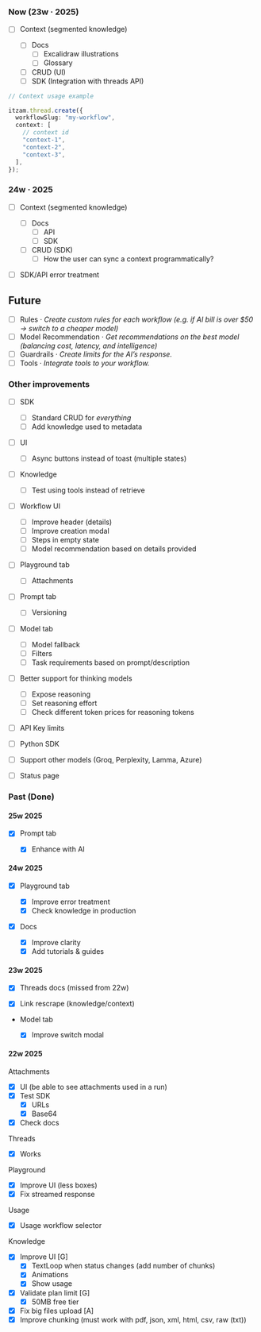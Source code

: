 ### Now (23w · 2025)

- [ ] Context (segmented knowledge)

  - [ ] Docs
    - [ ] Excalidraw illustrations
    - [ ] Glossary
  - [ ] CRUD (UI)
  - [ ] SDK (Integration with threads API)

```ts
// Context usage example

itzam.thread.create({
  workflowSlug: "my-workflow",
  context: [
    // context id
    "context-1",
    "context-2",
    "context-3",
  ],
});
```

### 24w · 2025

- [ ] Context (segmented knowledge)

  - [ ] Docs
    - [ ] API
    - [ ] SDK
  - [ ] CRUD (SDK)
    - [ ] How the user can sync a context programmatically?

- [ ] SDK/API error treatment

## Future

- [ ] Rules · _Create custom rules for each workflow (e.g. if AI bill is over $50 → switch to a cheaper model)_
- [ ] Model Recommendation · _Get recommendations on the best model (balancing cost, latency, and intelligence)_
- [ ] Guardrails · _Create limits for the AI’s response._
- [ ] Tools · _Integrate tools to your workflow._

### Other improvements

- [ ] SDK

  - [ ] Standard CRUD for _everything_
  - [ ] Add knowledge used to metadata

- [ ] UI

  - [ ] Async buttons instead of toast (multiple states)

- [ ] Knowledge

  - [ ] Test using tools instead of retrieve

- [ ] Workflow UI

  - [ ] Improve header (details)
  - [ ] Improve creation modal
  - [ ] Steps in empty state
  - [ ] Model recommendation based on details provided

- [ ] Playground tab

  - [ ] Attachments

- [ ] Prompt tab

  - [ ] Versioning

- [ ] Model tab

  - [ ] Model fallback
  - [ ] Filters
  - [ ] Task requirements based on prompt/description

- [ ] Better support for thinking models

  - [ ] Expose reasoning
  - [ ] Set reasoning effort
  - [ ] Check different token prices for reasoning tokens

- [ ] API Key limits
- [ ] Python SDK
- [ ] Support other models (Groq, Perplexity, Lamma, Azure)
- [ ] Status page

### Past (Done)

#### 25w 2025

- [x] Prompt tab

  - [x] Enhance with AI

#### 24w 2025

- [x] Playground tab

  - [x] Improve error treatment
  - [x] Check knowledge in production

- [x] Docs

  - [x] Improve clarity
  - [x] Add tutorials & guides

#### 23w 2025

- [x] Threads docs (missed from 22w)

- [x] Link rescrape (knowledge/context)

- Model tab

  - [x] Improve switch modal

#### 22w 2025

Attachments

- [x] UI (be able to see attachments used in a run)
- [x] Test SDK
  - [x] URLs
  - [x] Base64
- [x] Check docs

Threads

- [x] Works

Playground

- [x] Improve UI (less boxes)
- [x] Fix streamed response

Usage

- [x] Usage workflow selector

Knowledge

- [x] Improve UI [G]
  - [x] TextLoop when status changes (add number of chunks)
  - [x] Animations
  - [x] Show usage
- [x] Validate plan limit [G]
  - [x] 50MB free tier
- [x] Fix big files upload [A]
- [x] Improve chunking (must work with pdf, json, xml, html, csv, raw (txt))
